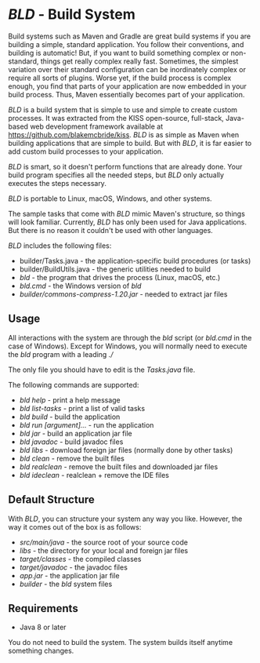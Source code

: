 
# _BLD_ - Build System

Build systems such as Maven and Gradle are great build systems if
you are building a simple, standard application.  You follow
their conventions, and building is automatic!  But, if you want
to build something complex or non-standard, things get really complex really fast.
Sometimes, the simplest variation over their standard configuration can
be inordinately complex or require all sorts of plugins.  Worse yet,
if the build process is complex enough, you find that parts of your application
are now embedded in your build process.  Thus, Maven essentially becomes part of
your application.

_BLD_ is a build system that is simple to use and simple to create custom processes.
It was extracted from the KISS open-source, full-stack, Java-based web development framework
available at https://github.com/blakemcbride/kiss.
_BLD_ is as simple as Maven when building applications that are simple to build.
But with _BLD_, it is far easier to add custom build processes to your application.

_BLD_ is smart, so it doesn't perform functions that are already done.  Your
build program specifies all the needed steps, but _BLD_ only actually executes
the steps necessary.

_BLD_ is portable to Linux, macOS, Windows, and other systems.

The sample tasks that come with _BLD_ mimic Maven's structure, so things will look 
familiar.  Currently, _BLD_ has only been used for Java applications.  But
there is no reason it couldn't be used with other languages.

_BLD_ includes the following files:

* builder/Tasks.java -  the application-specific build procedures (or tasks)
* builder/BuildUtils.java -  the generic utilities needed to build
* _bld_ - the program that drives the process (Linux, macOS, etc.)
* _bld.cmd_ - the Windows version of _bld_
* _builder/commons-compress-1.20.jar_ -  needed to extract jar files

## Usage

All interactions with the system are through the _bld_ script (or 
_bld.cmd_ in the case of Windows).  Except for Windows, you will normally
need to execute the _bld_ program with a leading _./_

The only file you should have to edit is the _Tasks.java_ file.

The following commands are supported:

* _bld help_ -  print a help message
* _bld list-tasks_ -  print a list of valid tasks
* _bld build_ -  build the application
* _bld run <full-path-of-class-to-run>  [argument]..._ -  run the application
* _bld jar_ -  build an application jar file
* _bld javadoc_ -  build javadoc files
* _bld libs_ -  download foreign jar files (normally done by other tasks)
* _bld clean_ -  remove the built files
* _bld realclean_ -  remove the built files and downloaded jar files
* _bld ideclean_ -  realclean + remove the IDE files

## Default Structure

With _BLD_, you can structure your system any way you like.  However, the
way it comes out of the box is as follows:

* _src/main/java_ -  the source root of your source code
* _libs_ - the directory for your local and foreign jar files
* _target/classes_ - the compiled classes
* _target/javadoc_ - the javadoc files
* _app.jar_ - the application jar file
* _builder_ - the _bld_ system files

## Requirements

* Java 8 or later

You do not need to build the system.  The system builds itself anytime something changes.

